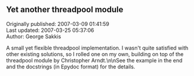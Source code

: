 ## Yet another threadpool module  
Originally published: 2007-03-09 01:41:59  
Last updated: 2007-03-25 05:37:06  
Author: George Sakkis  
  
A small yet flexible threadpool implementation. I wasn't quite satisfied with other existing solutions, so I rolled one on my own, building on top of the threadpool module by Christopher Arndt.\n\nSee the example in the end and the docstrings (in Epydoc format) for the details.